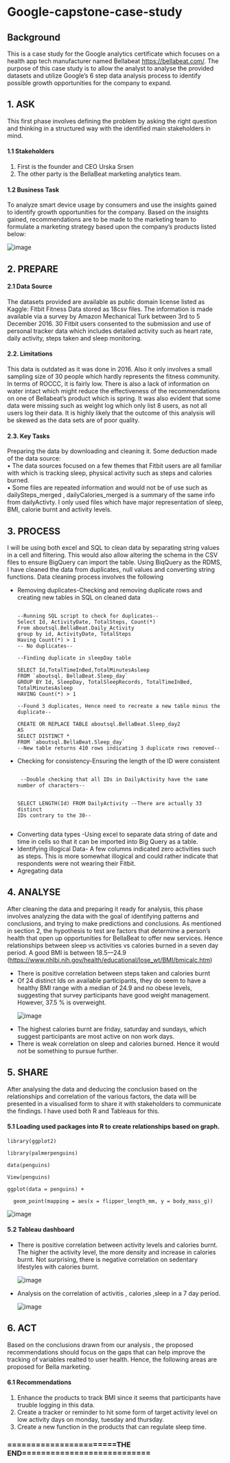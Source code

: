 # Google-capstone-case-study
## Background ##

This is a case study for the Google analytics certificate which focuses on a health app tech manufacturer named Bellabeat https://bellabeat.com/. The purpose of this case study is to allow the analyst to analyse the provided datasets and utilize Google’s 6 step data analysis process to identify possible growth opportunities for the company to expand.

## 1.	ASK ##
This first phase involves defining the problem by asking the right question and thinking in a structured way 
with the identified main stakeholders in mind. 
#### <p> 1.1 Stakeholders <p> #### 
<ol>
<li>First is the founder and CEO Urska Srsen </li>
<li>The other party is the BellaBeat marketing analytics team.
</li>
</ol>

#### <p>1.2	Business Task<p> ####
To analyze smart device usage by consumers and use the insights gained to identify growth opportunities for the company. Based on the insights gained, recommendations are to be made to the marketing team to formulate a marketing strategy based upon the company’s products listed below:
  
  ![image](https://user-images.githubusercontent.com/88995922/133566224-fe95e7f2-390e-48a6-b8d3-ae41a2b7961a.png)

## 2. PREPARE ##
#### <p> 2.1 Data Source<p> ####
The datasets provided are available as public domain license listed as Kaggle: Fitbit Fitness Data stored as 18csv files. The information is made available via a survey by Amazon Mechanical Turk between 3rd to 5 December 2016. 30 Fitbit users consented to the submission and use of personal tracker data which includes detailed activity such as heart rate, daily activity, steps taken and sleep monitoring.

#### <p> 2.2.	Limitations <p> ####
This data is outdated as it was done in 2016. Also it only involves a small sampling size of 30 people which hardly represents the fitness community. In terms of ROCCC, it is fairly low. There is also a lack of information on water intact which might reduce the effectiveness of the recommendations on one of Bellabeat’s product which is spring. It was also evident that some data were missing such as weight log which only list 8 users, as not all users log their data. It is highly likely that the outcome of this analysis will be skewed as the data sets are of poor quality. 

#### <p> 2.3.	Key Tasks<p> ####
Preparing the data by downloading and cleaning it. Some deduction made of the data source:
<br> •	The data sources focused on a few themes that Fitbit users are all familiar with which is tracking sleep, physical activity such as steps and calories burned. <br> 
•	Some files are repeated information and would not be of use such as dailySteps_merged , dailyCalories_merged is a summary of the same info from dailyActivty.
I only used files which have major representation of sleep, BMI, calorie burnt and activity levels.

## 3. PROCESS ##
I will be using both excel and SQL to clean data by separating string values in a cell and filtering. This would also allow altering the schema in the CSV files to ensure BigQuery can import the table. Using BiqQuery as the RDMS, I have cleaned the data from duplicates, null values and converting string functions.
Data cleaning process involves the following
<ul>
<li> Removing duplicates-Checking and removing duplicate rows and creating new tables in SQL on cleaned data
<pre><code>
--Running SQL script to check for duplicates--
Select Id, ActivityDate, TotalSteps, Count(*)
From aboutsql.BellaBeat.Daily_Activity
group by id, ActivityDate, TotalSteps
Having Count(*) > 1
-- No duplicates-- </code></pre>

<pre><code>--Finding duplicate in sleepDay table

SELECT Id,TotalTimeInBed,TotalMinutesAsleep 
FROM `aboutsql. BellaBeat.Sleep_day`
GROUP BY Id, SleepDay, TotalSleepRecords, TotalTimeInBed, TotalMinutesAsleep
HAVING Count(*) > 1

--Found 3 duplicates, Hence need to recreate a new table minus the duplicate--

CREATE OR REPLACE TABLE aboutsql.BellaBeat.Sleep_day2
AS 
SELECT DISTINCT *
FROM `aboutsql.BellaBeat.Sleep_day`
--New table returns 410 rows indicating 3 duplicate rows removed--
</code></pre>

 </li>
<li>Checking for consistency-Ensuring the length of the ID were consistent
<pre><code>
 --Double checking that all IDs in DailyActivity have the same number of characters--

SELECT LENGTH(Id)
FROM DailyActivity
--There are actually 33 distinct IDs contrary to the 30--
 </code></pre>
</li>
<li>Converting data types -Using excel to separate data string of date and time in cells so that it can be imported into Big Query as a table.</li>
<li>Identifying illogical Data- A few columns indicated zero activities such as steps. This is more somewhat illogical and could rather indicate that respondents were not wearing their Fitbit.</li>
<li> Agregating data 
 </li>
  
  </ul>
  
## 4. ANALYSE ##

After cleaning the data and preparing it ready for analysis, this phase involves analyzing the data with the goal of identifying patterns and conclusions, and trying to make predictions and conclusions. As mentioned in section 2, the hypothesis to test are factors that determine a person’s health that open up opportunities for BellaBeat to offer new services. Hence relationships between sleep vs activities vs calories burned in a seven day period. A good BMI is between 18.5—24.9 (https://www.nhlbi.nih.gov/health/educational/lose_wt/BMI/bmicalc.htm)
<ul>
<li> There is positive correlation between steps taken and calories burnt </li>
<li> Of 24 distinct Ids on available participants, they do seem to have a healthy BMI range with a median of 24.9 and no obese levels, suggesting that survey participants have good weight management. However, 37.5 % is overweight.

  ![image](https://user-images.githubusercontent.com/88995922/133640291-e5b82bb8-faef-47d1-bac9-c686bddad52d.png)

</li>	
<li> The highest calories burnt are friday, saturday and sundays, which suggest participants are most active on non work days.</li>
<li> There is weak correlation on sleep and calories burned. Hence it would not be something to pursue further.
 </li>
</ul>

## 5. SHARE ##
After analysing the data and deducing the conclusion based on the relationships and correlation of the various factors, the data will be presented in a visualised form to share it with stakeholders to communicate the findings. I have used both R and Tableaus for this.

#### <p> 5.1 Loading used packages into R to create relationships based on graph. <p> ####

```{r ggplot for penguin data}
library(ggplot2)

library(palmerpenguins)

data(penguins)

View(penguins)
```

```{r ggplot for penguins data visualzation}
ggplot(data = penguins) +

  geom_point(mapping = aes(x = flipper_length_mm, y = body_mass_g))
```
![image](https://user-images.githubusercontent.com/88995922/133588664-9ded83eb-3447-4767-be20-5e26f323a780.png)

#### <p>5.2 Tableau dashboard <p> ####
<ul>
<li> There is positive correlation between activity levels and calories burnt. The higher the activity level, the more density and increase in calories burnt. Not surprising, there is negative correlation on sedentary lifestyles with calories burnt.
  
![image](https://user-images.githubusercontent.com/88995922/133635482-06c217a0-7699-405c-a62c-af74292780aa.png)
  
</li>
  
<li> Analysis on the correlation of activitis , calories ,sleep in a 7 day period.
  
![image](https://user-images.githubusercontent.com/88995922/133636951-3b55ebdc-29e5-4f3a-a981-9ee9faefd3a4.png)
  
 </li> </ul>


  
## 6.	ACT ##
Based on the conclusions drawn from our analysis , the proposed recommendations should focus on the gaps that can help improve the tracking of variables realted to user health. Hence, the following areas are proposed for Bella marketing.
#### <p> 6.1 Recommendations <p> ####
<ol>
<li> Enhance the products to track BMI since it seems that participants have truuble logging in this data.</li>
<li> Create a tracker or reminder to hit some form of target activity level on low activity days on monday, tuesday and thursday.</li>
<li> Create a new function in the products that can regulate sleep time.</li>
</ol>

### =======================THE END===========================





 





